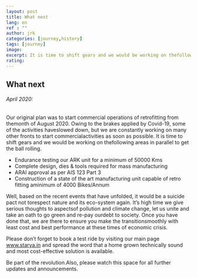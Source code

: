 ```yaml
---
layout: post
title: What next
lang: en
ref : ""
author: jrk
categories: [journey,history]
tags: [journey]
image: 
excerpt: It is time to shift gears and we would be working on thefollowing areas in parallel to get the ball rolling.
rating: 
---
```

## What next

######  April 2020:
Our original plan was to start commercial operations of retrofitting from themonth of August 2020. Owing to the brakes applied by Covid-19, some of the activities haveslowed down, but we are constantly working on many other fronts to start commercialactivities as soon as possible. It is time to shift gears and we would be working on thefollowing areas in parallel to get the ball rolling.

 * Endurance testing our ARK unit for a minimum of 50000 Kms
 * Complete design, dies &amp; tools required for mass manufacturing
 * ARAI approval as per AIS 123 Part 3
 * Construction of a state of the art manufacturing unit capable of retro fitting aminimum of 4000 Bikes/Annum

Well, based on the recent events that have unfolded, it would be a suicide pact not torespect nature and its eco-system again. It’s high time we give serious thoughts to aspectsof pollution and climate change, let us unite and take an oath to go green and re-pay ourdebt to society. Once you have done that, we are there to ensure you make the transitionsmoothly with least cost and best performance at these times of economic crisis.

Please don’t forget to book a test ride by visiting our main page www.starya.in and spread the word that a home grown technically sound and most cost-effective solution is available.

Be part of the revolution.Also, please watch this space for all further updates and announcements.
